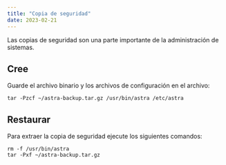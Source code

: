 ```yaml
---
title: "Copia de seguridad"
date: 2023-02-21
---
```


Las copias de seguridad son una parte importante de la administración de sistemas.

## Cree[](https://help.cesbo.com/astra/admin-guide/administration/backup#create)

Guarde el archivo binario y los archivos de configuración en el archivo:

```
tar -Pzcf ~/astra-backup.tar.gz /usr/bin/astra /etc/astra
```

## Restaurar[](https://help.cesbo.com/astra/admin-guide/administration/backup#restore)

Para extraer la copia de seguridad ejecute los siguientes comandos:

```
rm -f /usr/bin/astra
tar -Pxf ~/astra-backup.tar.gz
```
